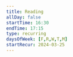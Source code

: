 ```yaml
---
title: Reading
allDay: false
startTime: 16:30
endTime: 17:15
type: recurring
daysOfWeek: [F,R,W,T,M]
startRecur: 2024-03-25
---
```

